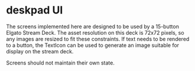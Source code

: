 # deskpad UI

The screens implemented here are designed to be used by a 15-button Elgato Stream Deck. The asset resolution on this deck is 72x72 pixels, so any images are resized to fit these constraints. If text needs to be rendered to a button, the TextIcon can be used to generate an image suitable for display on the stream deck.

Screens should not maintain their own state.
